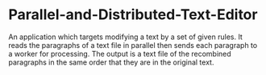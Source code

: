 # Parallel-and-Distributed-Text-Editor
An application which targets modifying a text by a set of given rules. It reads the paragraphs of a text file in parallel then sends each paragraph to a worker for processing. The output is a text file of the recombined paragraphs in the same order that they are in the original text.
